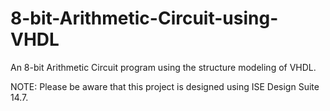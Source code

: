 # 8-bit-Arithmetic-Circuit-using-VHDL
<p>An 8-bit Arithmetic Circuit program using the structure modeling of VHDL.</p>
<p>NOTE: Please be aware that this project is designed using ISE Design Suite 14.7.</p>
